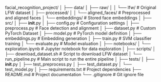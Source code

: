 facial_recognition_project/
│
├── data/
│   ├── raw/
│   │   └── lfw/  # Original LFW dataset
│   ├── processed/
│   │   └── aligned_faces/  # Preprocessed and aligned faces
│   └── embeddings/  # Stored face embeddings
│
├── src/
│   ├── __init__.py
│   ├── config.py  # Configuration settings
│   ├── preprocess.py  # Face detection and alignment
│   ├── dataset.py  # Custom PyTorch Dataset
│   ├── model.py  # PyTorch model definition
│   ├── embeddings.py  # Embedding generation
│   ├── train.py  # SVM classifier training
│   └── evaluate.py  # Model evaluation
│
├── notebooks/
│   └── exploration.ipynb  # Jupyter notebook for data exploration
│
├── scripts/
│   ├── download_dataset.sh  # Script to download LFW dataset
│   └── run_pipeline.py  # Main script to run the entire pipeline
│
├── tests/
│   ├── __init__.py
│   ├── test_preprocess.py
│   ├── test_dataset.py
│   └── test_model.py
│
├── requirements.txt  # Project dependencies
├── README.md  # Project documentation
└── .gitignore  # Git ignore file